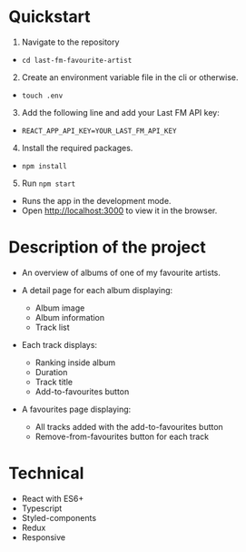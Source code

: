 # Quickstart

1. Navigate to the repository

- `cd last-fm-favourite-artist`

2. Create an environment variable file in the cli or otherwise.

- `touch .env`

3. Add the following line and add your Last FM API key:

- `REACT_APP_API_KEY=YOUR_LAST_FM_API_KEY`

4. Install the required packages.

- `npm install`

5. Run `npm start`

- Runs the app in the development mode.
- Open [http://localhost:3000](http://localhost:3000) to view it in the browser.


# Description of the project

- An overview of albums of one of my favourite artists.

- A detail page for each album displaying:
    - Album image
    - Album information
    - Track list

- Each track displays:
    - Ranking inside album
    - Duration
    - Track title
    - Add-to-favourites button

- A favourites page displaying:
    - All tracks added with the add-to-favourites button
    - Remove-from-favourites button for each track

# Technical

- React with ES6+
- Typescript
- Styled-components
- Redux
- Responsive

